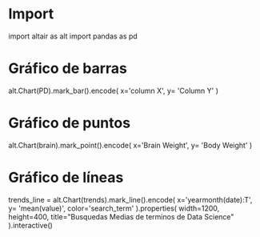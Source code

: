 # Import

import altair as alt
import pandas as pd

# Gráfico de barras

alt.Chart(PD).mark_bar().encode(
    x='column X',
    y= 'Column Y'
)

# Gráfico de puntos
alt.Chart(brain).mark_point().encode(
    x='Brain Weight',
    y= 'Body Weight'
)


# Gráfico de líneas

trends_line = alt.Chart(trends).mark_line().encode(
    x='yearmonth(date):T',
    y= 'mean(value)',
    color='search_term'
).properties( 
  width=1200,
  height=400, 
  title="Busquedas Medias de terminos de Data Science" 
).interactive()
